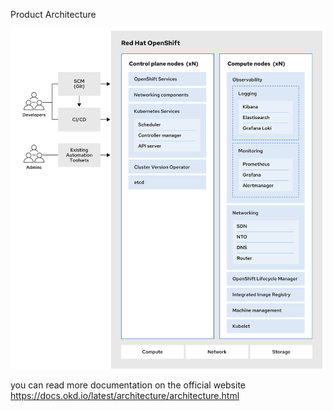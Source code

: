 Product Architecture

![architecture](image.png)

you can read more documentation on the official website https://docs.okd.io/latest/architecture/architecture.html

